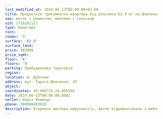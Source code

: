 ```yaml
---
last_modified_at: 2024-06-13T00:00:00+02:00
title: Продається трикімнатна квартира від власника 62.9 м² на Шевченка
seo: житло з ремонтом, меблями і технікою
uid: 1718262117
type: Квартира
rent:
rooms: '3'
surface: '62.9'
surface_land:
price: $83000
price_sqmt:
floor: '6'
floors: '9'
parking: Прибудинкова територія
region:
location: м. Дубляни
address: вул. Тараса Шевченка, 29
object:
coordinates: 49.906735,24.095506
date: 2024-06-13T00:00:00.000Z
seller: Надія Якимчук
phone: 380980403610
description: Вторинна житлова нерухомість, житло відремонтоване з меблями і технікою, придатне і готове для проживання
---
```

